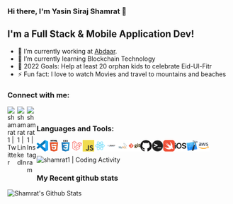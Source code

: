 ### Hi there, I'm Yasin Siraj Shamrat 👋

## I'm a Full Stack & Mobile Application Dev!
- 🔭 I’m currently working at [Abdaar](https://www.abdaar.com).
- 🌱 I’m currently learning Blockchain Technology
- 🥅 2022 Goals: Help at least 20 orphan kids to celebrate Eid-Ul-Fitr
- ⚡ Fun fact: I love to watch Movies and travel to mountains and beaches

### Connect with me:


[<img align="left" alt="shamrat1 | Twitter" width="22px" src="https://cdn.jsdelivr.net/npm/simple-icons@v3/icons/twitter.svg" />](https://twitter.com/shamrat_yasin)
[<img align="left" alt="shamrat1 | LinkedIn" width="22px" src="https://cdn.jsdelivr.net/npm/simple-icons@v3/icons/linkedin.svg" />](https://www.linkedin.com/in/yasin-shamrat/)
[<img align="left" alt="shamrat1 | Instagram" width="22px" src="https://cdn.jsdelivr.net/npm/simple-icons@v3/icons/instagram.svg" />](https://www.instagram.com/yasinshamrat/)

<br />

### Languages and Tools:

<img align="left" alt="Visual Studio Code" width="26px" src="https://raw.githubusercontent.com/github/explore/80688e429a7d4ef2fca1e82350fe8e3517d3494d/topics/visual-studio-code/visual-studio-code.png" />
<img align="left" alt="HTML5" width="26px" src="https://raw.githubusercontent.com/github/explore/80688e429a7d4ef2fca1e82350fe8e3517d3494d/topics/html/html.png" />
<img align="left" alt="CSS3" width="26px" src="https://raw.githubusercontent.com/github/explore/80688e429a7d4ef2fca1e82350fe8e3517d3494d/topics/css/css.png" />
<img align="left" alt="maps" width="26px" src="https://raw.githubusercontent.com/github/explore/80688e429a7d4ef2fca1e82350fe8e3517d3494d/topics/laravel/laravel.png" />
<img align="left" alt="JavaScript" width="26px" src="https://raw.githubusercontent.com/github/explore/80688e429a7d4ef2fca1e82350fe8e3517d3494d/topics/javascript/javascript.png" />
<img align="left" alt="React" width="26px" src="https://raw.githubusercontent.com/github/explore/80688e429a7d4ef2fca1e82350fe8e3517d3494d/topics/react/react.png" />
<img align="left" alt="maps" width="26px" src="https://raw.githubusercontent.com/github/explore/80688e429a7d4ef2fca1e82350fe8e3517d3494d/topics/jquery/jquery.png" />
<img align="left" alt="MySQL" width="26px" src="https://raw.githubusercontent.com/github/explore/80688e429a7d4ef2fca1e82350fe8e3517d3494d/topics/mysql/mysql.png" />
<img align="left" alt="Git" width="26px" src="https://raw.githubusercontent.com/github/explore/80688e429a7d4ef2fca1e82350fe8e3517d3494d/topics/git/git.png" />
<img align="left" alt="GitHub" width="26px" src="https://raw.githubusercontent.com/github/explore/78df643247d429f6cc873026c0622819ad797942/topics/github/github.png" />
<img align="left" alt="HTML5" width="26px" src="https://raw.githubusercontent.com/github/explore/80688e429a7d4ef2fca1e82350fe8e3517d3494d/topics/terminal/terminal.png" />
<img align="left" alt="Swift" width="26px" src="https://raw.githubusercontent.com/github/explore/80688e429a7d4ef2fca1e82350fe8e3517d3494d/topics/swift/swift.png" />
<img align="left" alt="ios" width="26px" src="https://raw.githubusercontent.com/github/explore/80688e429a7d4ef2fca1e82350fe8e3517d3494d/topics/ios/ios.png" />
<img align="left" alt="xcode" width="26px" src="https://raw.githubusercontent.com/github/explore/80688e429a7d4ef2fca1e82350fe8e3517d3494d/topics/xcode/xcode.png" />
<img align="left" alt="aws" width="26px" src="https://raw.githubusercontent.com/github/explore/80688e429a7d4ef2fca1e82350fe8e3517d3494d/topics/aws/aws.png" />

<br />
<br />

<img align="center" width="600px" alt="shamrat1 | Coding Activity" src="https://wakatime.com/share/@shamrat1/3ee96618-22b8-4268-ba7c-0c904f5fde2b.svg" />
<!--START_SECTION:waka-->
<!--END_SECTION:waka-->

[twitter]: https://twitter.com/shamrat_yasin
[youtube]: https://youtube.com/codeSTACKr
[instagram]: https://www.instagram.com/yasinshamrat/
[linkedin]: https://www.linkedin.com/in/yasin-shamrat/
[Facebook]: https://www.facebook.com/ysss07/

### My Recent github stats

<img align="left" alt="Shamrat's Github Stats" src="https://github-readme-stats.vercel.app/api?username=shamrat1&show_icons=true&hide_border=true" />


